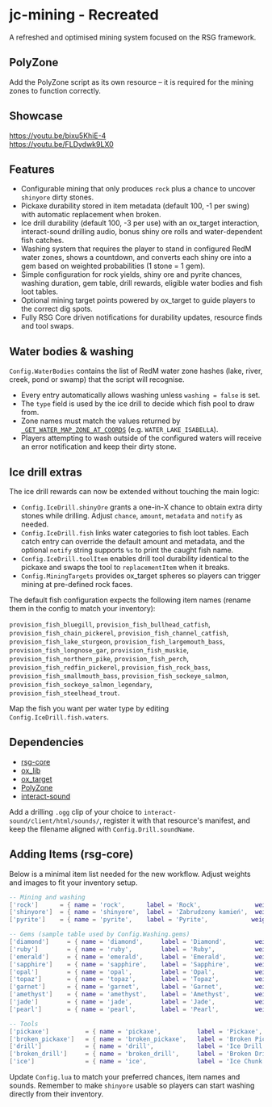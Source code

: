 # jc-mining - Recreated
A refreshed and optimised mining system focused on the RSG framework.

## PolyZone
Add the PolyZone script as its own resource – it is required for the mining zones to function correctly.

## Showcase
https://youtu.be/bixu5KhiE-4  
https://youtu.be/FLDydwk9LX0

## Features
- Configurable mining that only produces `rock` plus a chance to uncover `shinyore` dirty stones.
- Pickaxe durability stored in item metadata (default 100, -1 per swing) with automatic replacement when broken.
- Ice drill durability (default 100, -3 per use) with an ox_target interaction, interact-sound drilling audio, bonus shiny ore rolls and water-dependent fish catches.
- Washing system that requires the player to stand in configured RedM water zones, shows a countdown, and converts each shiny ore into a gem based on weighted probabilities (1 stone = 1 gem).
- Simple configuration for rock yields, shiny ore and pyrite chances, washing duration, gem table, drill rewards, eligible water bodies and fish loot tables.
- Optional mining target points powered by ox_target to guide players to the correct dig spots.
- Fully RSG Core driven notifications for durability updates, resource finds and tool swaps.

## Water bodies & washing
`Config.WaterBodies` contains the list of RedM water zone hashes (lake, river, creek, pond or swamp) that the script will recognise.

- Every entry automatically allows washing unless `washing = false` is set.
- The `type` field is used by the ice drill to decide which fish pool to draw from.
- Zone names must match the values returned by [`_GET_WATER_MAP_ZONE_AT_COORDS`](https://github.com/femga/rdr3_discoveries/blob/master/zones/README.md) (e.g. `WATER_LAKE_ISABELLA`).
- Players attempting to wash outside of the configured waters will receive an error notification and keep their dirty stone.

## Ice drill extras
The ice drill rewards can now be extended without touching the main logic:

- `Config.IceDrill.shinyOre` grants a one-in-X chance to obtain extra dirty stones while drilling. Adjust `chance`, `amount`, `metadata` and `notify` as needed.
- `Config.IceDrill.fish` links water categories to fish loot tables. Each catch entry can override the default amount and metadata, and the optional `notify` string supports `%s` to print the caught fish name.
- `Config.IceDrill.toolItem` enables drill tool durability identical to the pickaxe and swaps the tool to `replacementItem` when it breaks.
- `Config.MiningTargets` provides ox_target spheres so players can trigger mining at pre-defined rock faces.

The default fish configuration expects the following item names (rename them in the config to match your inventory):

`provision_fish_bluegill`, `provision_fish_bullhead_catfish`, `provision_fish_chain_pickerel`, `provision_fish_channel_catfish`, `provision_fish_lake_sturgeon`, `provision_fish_largemouth_bass`, `provision_fish_longnose_gar`, `provision_fish_muskie`, `provision_fish_northern_pike`, `provision_fish_perch`, `provision_fish_redfin_pickerel`, `provision_fish_rock_bass`, `provision_fish_smallmouth_bass`, `provision_fish_sockeye_salmon`, `provision_fish_sockeye_salmon_legendary`, `provision_fish_steelhead_trout`.

Map the fish you want per water type by editing `Config.IceDrill.fish.waters`.

## Dependencies
- [rsg-core](https://github.com/)
- [ox_lib](https://overextended.dev/)
- [ox_target](https://overextended.dev/)
- [PolyZone](https://github.com/mkafrin/PolyZone)
- [interact-sound](https://github.com/qbcore-framework/interact-sound)

Add a drilling `.ogg` clip of your choice to `interact-sound/client/html/sounds/`, register it with that resource's manifest, and keep the filename aligned with `Config.Drill.soundName`.

## Adding Items (rsg-core)
Below is a minimal item list needed for the new workflow. Adjust weights and images to fit your inventory setup.

```lua
-- Mining and washing
['rock']      = { name = 'rock',      label = 'Rock',               weight = 100, type = 'item', image = 'rock.png',      unique = false, useable = false, shouldClose = false, description = 'A chunk of stone fresh from the mine.' },
['shinyore']  = { name = 'shinyore',  label = 'Zabrudzony kamień',  weight = 250, type = 'item', image = 'shinyore.png',  unique = false, useable = true,  shouldClose = true,  description = 'Kryje w sobie coś wartościowego… albo i nie.' },
['pyrite']    = { name = 'pyrite',    label = 'Pyrite',            weight = 150, type = 'item', image = 'pyrite.png',     unique = false, useable = false, shouldClose = false, description = 'Often mistaken for gold but still valuable to traders.' },

-- Gems (sample table used by Config.Washing.gems)
['diamond']     = { name = 'diamond',     label = 'Diamond',        weight = 100, type = 'item', image = 'diamond.png',     unique = false, useable = false, shouldClose = false, description = 'A beautiful gem used for fine jewellery.' },
['ruby']        = { name = 'ruby',        label = 'Ruby',           weight = 100, type = 'item', image = 'ruby.png',        unique = false, useable = false, shouldClose = false, description = 'Deep red and very rare.' },
['emerald']     = { name = 'emerald',     label = 'Emerald',        weight = 100, type = 'item', image = 'emerald.png',     unique = false, useable = false, shouldClose = false, description = 'A vibrant green gemstone.' },
['sapphire']    = { name = 'sapphire',    label = 'Sapphire',       weight = 100, type = 'item', image = 'sapphire.png',    unique = false, useable = false, shouldClose = false, description = 'A rich blue gem.' },
['opal']        = { name = 'opal',        label = 'Opal',           weight = 100, type = 'item', image = 'opal.png',        unique = false, useable = false, shouldClose = false, description = 'An iridescent stone with shifting colours.' },
['topaz']       = { name = 'topaz',       label = 'Topaz',          weight = 100, type = 'item', image = 'topaz.png',       unique = false, useable = false, shouldClose = false, description = 'Golden and warm to the touch.' },
['garnet']      = { name = 'garnet',      label = 'Garnet',         weight = 100, type = 'item', image = 'garnet.png',      unique = false, useable = false, shouldClose = false, description = 'A deep crimson crystal.' },
['amethyst']    = { name = 'amethyst',    label = 'Amethyst',       weight = 100, type = 'item', image = 'amethyst.png',    unique = false, useable = false, shouldClose = false, description = 'A violet-hued gemstone.' },
['jade']        = { name = 'jade',        label = 'Jade',           weight = 100, type = 'item', image = 'jade.png',        unique = false, useable = false, shouldClose = false, description = 'Smooth green stone prized in trade.' },
['pearl']       = { name = 'pearl',       label = 'Pearl',          weight = 100, type = 'item', image = 'pearl.png',       unique = false, useable = false, shouldClose = false, description = 'Delicate treasure from the depths.' },

-- Tools
['pickaxe']          = { name = 'pickaxe',          label = 'Pickaxe',          weight = 100, type = 'item', image = 'pickaxe.png',      unique = true,  useable = true,  shouldClose = true,  description = 'Essential for breaking apart rock faces.' },
['broken_pickaxe']   = { name = 'broken_pickaxe',   label = 'Broken Pickaxe',   weight = 100, type = 'item', image = 'broken_pickaxe.png', unique = false, useable = false, shouldClose = false, description = 'Remains of a shattered pickaxe.' },
['drill']            = { name = 'drill',            label = 'Ice Drill',        weight = 100, type = 'item', image = 'drill.png',        unique = true,  useable = false, shouldClose = false, description = 'Required to operate fixed drilling rigs.' },
['broken_drill']     = { name = 'broken_drill',     label = 'Broken Drill',     weight = 100, type = 'item', image = 'broken_drill.png', unique = false, useable = false, shouldClose = false, description = 'A drill that needs repairs before it can cut ice again.' },
['ice']              = { name = 'ice',              label = 'Ice Chunk',        weight = 100, type = 'item', image = 'ice.png',          unique = false, useable = false, shouldClose = false, description = 'Freshly drilled ice.' }
```

Update `Config.lua` to match your preferred chances, item names and sounds. Remember to make `shinyore` usable so players can start washing directly from their inventory.
